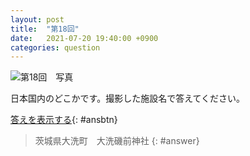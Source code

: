 ```yaml
---
layout: post
title:  "第18回"
date:   2021-07-20 19:40:00 +0900
categories: question
---
```


![第18回　写真](/kokodoko/images/q18.jpg)

日本国内のどこかです。撮影した施設名で答えてください。

[答えを表示する](javascript:void(0)){: #ansbtn}

>茨城県大洗町　大洗磯前神社
{: #answer}